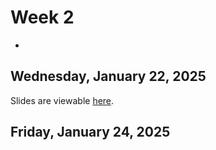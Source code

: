 # Week 2
-

## Wednesday, January 22, 2025

Slides are viewable [here](day_2.ipynb).


## Friday, January 24, 2025

